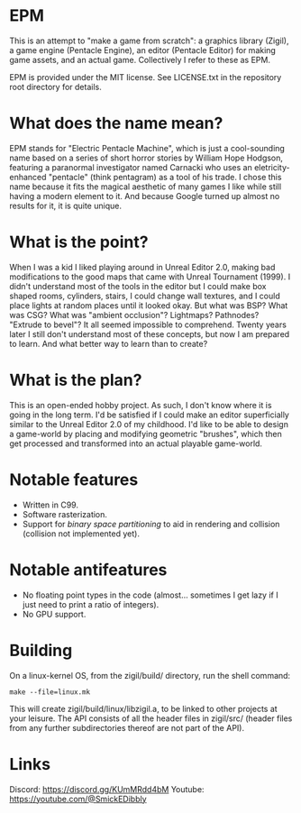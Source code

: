 # EPM
This is an attempt to "make a game from scratch": a graphics library (Zigil), a game engine (Pentacle Engine), an editor (Pentacle Editor) for making game assets, and an actual game. Collectively I refer to these as EPM.

EPM is provided under the MIT license. See LICENSE.txt in the repository root directory for details.

# What does the name mean?
EPM stands for "Electric Pentacle Machine", which is just a cool-sounding name based on a series of short horror stories by William Hope Hodgson, featuring a paranormal investigator named Carnacki who uses an eletricity-enhanced "pentacle" (think pentagram) as a tool of his trade. I chose this name because it fits the magical aesthetic of many games I like while still having a modern element to it. And because Google turned up almost no results for it, it is quite unique.

# What is the point?
When I was a kid I liked playing around in Unreal Editor 2.0, making bad modifications to the good maps that came with Unreal Tournament (1999). I didn't understand most of the tools in the editor but I could make box shaped rooms, cylinders, stairs, I could change wall textures, and I could place lights at random places until it looked okay. But what was BSP? What was CSG? What was "ambient occlusion"? Lightmaps? Pathnodes? "Extrude to bevel"? It all seemed impossible to comprehend. Twenty years later I still don't understand most of these concepts, but now I am prepared to learn. And what better way to learn than to create? 

# What is the plan?
This is an open-ended hobby project. As such, I don't know where it is going in the long term. I'd be satisfied if I could make an editor superficially similar to the Unreal Editor 2.0 of my childhood. I'd like to be able to design a game-world by placing and modifying geometric "brushes", which then get processed and transformed into an actual playable game-world.

# Notable features
- Written in C99.
- Software rasterization.
- Support for *binary space partitioning* to aid in rendering and collision (collision not implemented yet).

# Notable antifeatures
- No floating point types in the code (almost... sometimes I get lazy if I just need to print a ratio of integers).
- No GPU support.

# Building
On a linux-kernel OS, from the zigil/build/ directory, run the shell command:

```Shell
make --file=linux.mk
```

This will create zigil/build/linux/libzigil.a, to be linked to other projects at your leisure. The API consists of all the header files in zigil/src/ (header files from any further subdirectories thereof are not part of the API).

# Links
Discord: https://discord.gg/KUmMRdd4bM
Youtube: https://youtube.com/@SmickEDibbly
